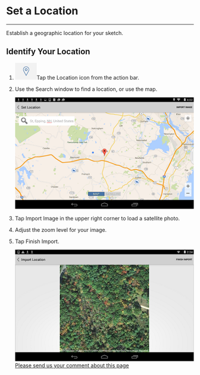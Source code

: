 # Set a Location

----

Establish a geographic location for your sketch.

## Identify Your Location

1. ![](Images/GUID-45268F36-37CA-468C-B326-9DB28FFA5534-low.png)Tap the Location icon from the action bar.
2. Use the Search window to find a location, or use the map. 
    
    ![](Images/GUID-1D6B0992-BCBE-4AC0-85EF-998F6F6FB4F3-low.png)
3. Tap Import Image in the upper right corner to load a satellite photo.
4. Adjust the zoom level for your image.
5. Tap Finish Import. 
    
    ![](Images/GUID-CCE8DC36-2419-43E1-9FDB-90D48F517EA3-low.png)
[Please send us your comment about this page](#)